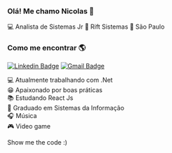 ### Olá! Me chamo Nicolas 👋

💻 Analista de Sistemas Jr 🏢 Rift Sistemas 🏡 São Paulo

### Como me encontrar 🌎

[![Linkedin Badge](https://img.shields.io/badge/-NicolasRezende-blue?style=flat-square&logo=Linkedin&logoColor=white&link=https://www.linkedin.com/in/nicolas-rezende-4b02aa68/)](https://www.linkedin.com/in/nicolas-rezende-4b02aa68/)
[![Gmail Badge](https://img.shields.io/badge/-nicolassilva114@gmail.com-c14438?style=flat-square&logo=Gmail&logoColor=white&link=mailto:nicolassilva114@gmail.com)](mailto:nicolassilva114@gmail.com)

💻 Atualmente trabalhando com .Net <br>
😁 Apaixonado por boas práticas <br>
📚 Estudando React Js <br>
📕 Graduado em Sistemas da Informação <br>
🎧 Música <br>
🎮 Video game <br>

Show me the code :)
